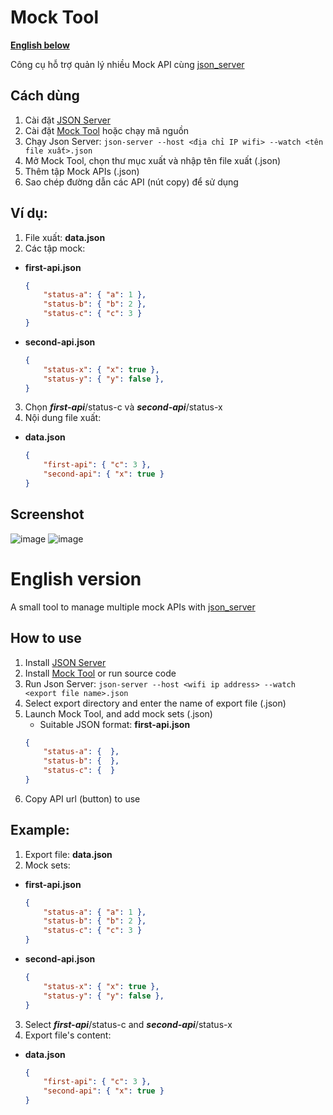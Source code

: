 # Mock Tool
**[English below](https://github.com/phuongnam195/mock-tool/edit/main/README.md#english-version)**

Công cụ hỗ trợ quản lý nhiều Mock API cùng [json_server](https://github.com/typicode/json-server)

## Cách dùng
1. Cài đặt [JSON Server](https://github.com/typicode/json-server)
2. Cài đặt [Mock Tool](https://github.com/phuongnam195/mock-tool/releases) hoặc chạy mã nguồn
3. Chạy Json Server: `json-server --host <địa chỉ IP wifi> --watch <tên file xuất>.json`
4. Mở Mock Tool, chọn thư mục xuất và nhập tên file xuất (.json)
5. Thêm tập Mock APIs (.json)
6. Sao chép đường dẫn các API (nút copy) để sử dụng

## Ví dụ:
1. File xuất: **data.json**
2. Các tập mock:
 - **first-api.json**
    ```json
    {
        "status-a": { "a": 1 },
        "status-b": { "b": 2 },
        "status-c": { "c": 3 }
    }
    ```
 - **second-api.json**
    ```json
    {
        "status-x": { "x": true },
        "status-y": { "y": false },
    }
    ```
3. Chọn ***first-api***/status-c và ***second-api***/status-x
4. Nội dung file xuất: 
 - **data.json**
    ```json
    {
        "first-api": { "c": 3 },
        "second-api": { "x": true }
    }
    ```

## Screenshot

![image](https://user-images.githubusercontent.com/90912187/185653214-adc070e4-2889-4745-a5c3-61fd31850463.png)
![image](https://user-images.githubusercontent.com/90912187/185653769-151969ba-8126-4212-9c79-cdfdde54c2d8.png)

# English version

A small tool to manage multiple mock APIs with [json_server](https://github.com/typicode/json-server)

## How to use
1. Install [JSON Server](https://github.com/typicode/json-server)
2. Install [Mock Tool](https://github.com/phuongnam195/mock-tool/releases) or run source code
3. Run Json Server: `json-server --host <wifi ip address> --watch <export file name>.json`
4. Select export directory and enter the name of export file (.json)
5. Launch Mock Tool, and add mock sets (.json)
    - Suitable JSON format: **first-api.json**
    ```json
    {
        "status-a": {  },
        "status-b": {  },
        "status-c": {  }
    }
    ```
6. Copy API url (button) to use

## Example:
1. Export file: **data.json**
2. Mock sets:
 - **first-api.json**
    ```json
    {
        "status-a": { "a": 1 },
        "status-b": { "b": 2 },
        "status-c": { "c": 3 }
    }
    ```
 - **second-api.json**
    ```json
    {
        "status-x": { "x": true },
        "status-y": { "y": false },
    }
    ```
3. Select ***first-api***/status-c and ***second-api***/status-x
4. Export file's content: 
 - **data.json**
    ```json
    {
        "first-api": { "c": 3 },
        "second-api": { "x": true }
    }
    ```
